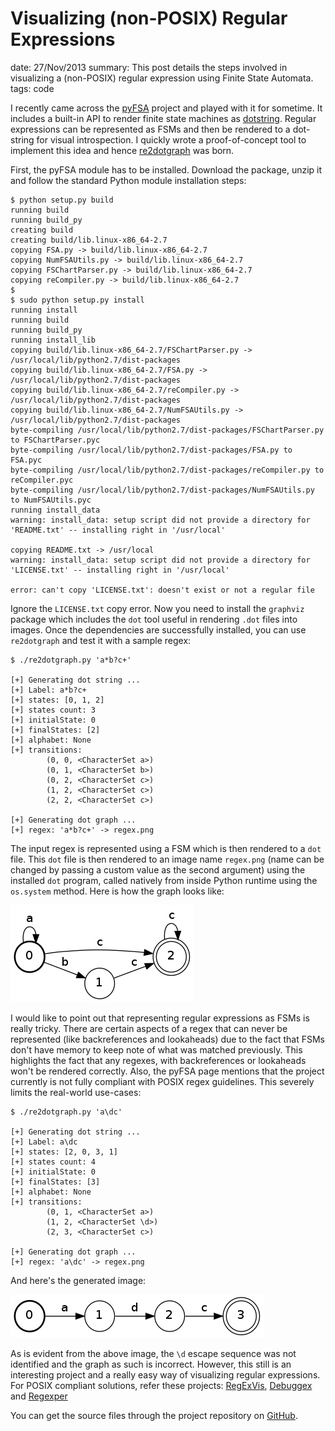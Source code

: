 Visualizing (non-POSIX) Regular Expressions
===========================================
date: 27/Nov/2013
summary: This post details the steps involved in visualizing a (non-POSIX) regular expression using Finite State Automata.
tags: code

I recently came across the
[pyFSA](http://www.osteele.com/software/python/fsa/) project and played
with it for sometime. It includes a built-in API to render finite state
machines as [dotstring](http://www.graphviz.org/doc/info/lang.html).
Regular expressions can be represented as FSMs and then be rendered to a
dot-string for visual introspection. I quickly wrote a proof-of-concept
tool to implement this idea and hence
[re2dotgraph](https://github.com/7h3rAm/re2dotgraph) was born.

First, the pyFSA module has to be installed. Download the package, unzip
it and follow the standard Python module installation steps:

```console
$ python setup.py build
running build
running build_py
creating build
creating build/lib.linux-x86_64-2.7
copying FSA.py -> build/lib.linux-x86_64-2.7
copying NumFSAUtils.py -> build/lib.linux-x86_64-2.7
copying FSChartParser.py -> build/lib.linux-x86_64-2.7
copying reCompiler.py -> build/lib.linux-x86_64-2.7
$
$ sudo python setup.py install
running install
running build
running build_py
running install_lib
copying build/lib.linux-x86_64-2.7/FSChartParser.py -> /usr/local/lib/python2.7/dist-packages
copying build/lib.linux-x86_64-2.7/FSA.py -> /usr/local/lib/python2.7/dist-packages
copying build/lib.linux-x86_64-2.7/reCompiler.py -> /usr/local/lib/python2.7/dist-packages
copying build/lib.linux-x86_64-2.7/NumFSAUtils.py -> /usr/local/lib/python2.7/dist-packages
byte-compiling /usr/local/lib/python2.7/dist-packages/FSChartParser.py to FSChartParser.pyc
byte-compiling /usr/local/lib/python2.7/dist-packages/FSA.py to FSA.pyc
byte-compiling /usr/local/lib/python2.7/dist-packages/reCompiler.py to reCompiler.pyc
byte-compiling /usr/local/lib/python2.7/dist-packages/NumFSAUtils.py to NumFSAUtils.pyc
running install_data
warning: install_data: setup script did not provide a directory for 'README.txt' -- installing right in '/usr/local'

copying README.txt -> /usr/local
warning: install_data: setup script did not provide a directory for 'LICENSE.txt' -- installing right in '/usr/local'

error: can't copy 'LICENSE.txt': doesn't exist or not a regular file
```

Ignore the `LICENSE.txt` copy error. Now you need to install the
`graphviz` package which includes the `dot` tool useful in rendering
`.dot` files into images. Once the dependencies are successfully
installed, you can use `re2dotgraph` and test it with a sample regex:

```console
$ ./re2dotgraph.py 'a*b?c+'

[+] Generating dot string ...
[+] Label: a*b?c+
[+] states: [0, 1, 2]
[+] states count: 3
[+] initialState: 0
[+] finalStates: [2]
[+] alphabet: None
[+] transitions:
        (0, 0, <CharacterSet a>)
        (0, 1, <CharacterSet b>)
        (0, 2, <CharacterSet c>)
        (1, 2, <CharacterSet c>)
        (2, 2, <CharacterSet c>)

[+] Generating dot graph ...
[+] regex: 'a*b?c+' -> regex.png
```

The input regex is represented using a FSM which is then rendered to a
`dot` file. This `dot` file is then rendered to an image name
`regex.png` (name can be changed by passing a custom value as the second
argument) using the installed `dot` program, called natively from inside
Python runtime using the `os.system` method. Here is how the graph looks
like:

![image](/static/files/regex1.png)

I would like to point out that representing regular expressions as FSMs
is really tricky. There are certain aspects of a regex that can never be
represented (like backreferences and lookaheads) due to the fact that
FSMs don't have memory to keep note of what was matched previously. This
highlights the fact that any regexes, with backreferences or lookaheads
won't be rendered correctly. Also, the pyFSA page mentions that the
project currently is not fully compliant with POSIX regex guidelines.
This severely limits the real-world use-cases:

```console
$ ./re2dotgraph.py 'a\dc'

[+] Generating dot string ...
[+] Label: a\dc
[+] states: [2, 0, 3, 1]
[+] states count: 4
[+] initialState: 0
[+] finalStates: [3]
[+] alphabet: None
[+] transitions:
        (0, 1, <CharacterSet a>)
        (1, 2, <CharacterSet \d>)
        (2, 3, <CharacterSet c>)

[+] Generating dot graph ...
[+] regex: 'a\dc' -> regex.png
```

And here's the generated image:

![image](/static/files/regex2.png)

As is evident from the above image, the `\d` escape sequence was not
identified and the graph as such is incorrect. However, this still is an
interesting project and a really easy way of visualizing regular
expressions. For POSIX compliant solutions, refer these projects:
[RegExVis](http://regexvisualizer.apphb.com/),
[Debuggex](https://www.debuggex.com/) and [Regexper](http://www.regexper.com/)

You can get the source files through the project repository on [GitHub](https://github.com/7h3rAm/re2dotgraph).

